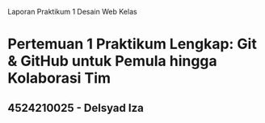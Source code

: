 Laporan Praktikum 1 Desain Web Kelas 
# Pertemuan 1 Praktikum Lengkap: Git & GitHub untuk Pemula hingga Kolaborasi Tim
## 4524210025 - Delsyad Iza


